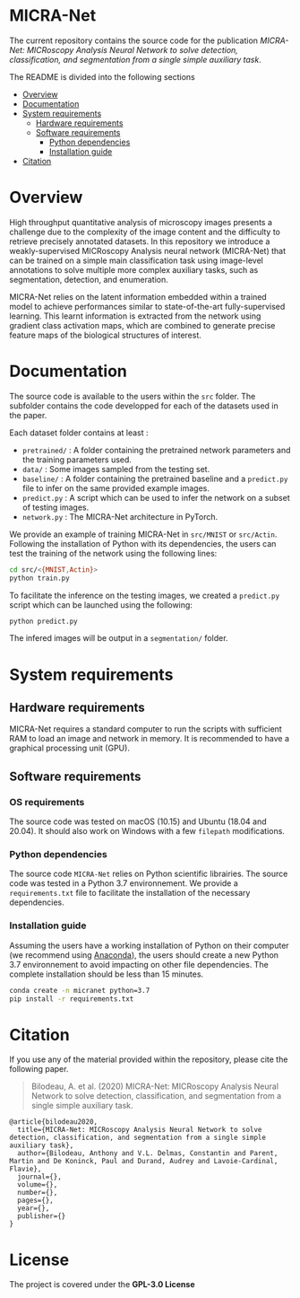 # MICRA-Net

The current repository contains the source code for the publication _MICRA-Net: MICRoscopy Analysis Neural Network to solve detection, classification, and segmentation from a single simple auxiliary task_.

The README is divided into the following sections
- [Overview](#overview)
- [Documentation](#documentation)
- [System requirements](#system-requirements)
  - [Hardware requirements](#harware-requirements)
  - [Software requirements](#software-requirements)
    - [Python dependencies](#python-dependencies)
    - [Installation guide](#installation-guide)
- [Citation](#citation)

# Overview

High throughput quantitative analysis of microscopy images presents a challenge due to the complexity of the image content and the difficulty to retrieve precisely annotated datasets. In this repository we introduce a weakly-supervised MICRoscopy Analysis neural network (MICRA-Net) that can be trained on a simple main classification task using image-level annotations to solve multiple more complex auxiliary tasks, such as segmentation, detection, and enumeration.

MICRA-Net relies on the latent information embedded within a trained model to achieve performances similar to state-of-the-art fully-supervised learning. This learnt information is extracted from the network using gradient class activation maps, which are combined to generate precise feature maps of the biological structures of interest.

# Documentation

The source code is available to the users within the `src` folder. The subfolder contains the code developped for each of the datasets used in the paper.

Each dataset folder contains at least :
- `pretrained/` : A folder containing the pretrained network parameters and the training parameters used.
- `data/` : Some images sampled from the testing set.
- `baseline/` : A folder containing the pretrained baseline and a `predict.py` file to infer on the same provided example images.
- `predict.py` : A script which can be used to infer the network on a subset of testing images.
- `network.py` : The MICRA-Net architecture in PyTorch.

We provide an example of training MICRA-Net in `src/MNIST` or `src/Actin`. Following the installation of Python with its dependencies, the users can test the training of the network using the following lines:
```bash
cd src/<{MNIST,Actin}>
python train.py
```

To facilitate the inference on the testing images, we created a `predict.py` script which can be launched using the following:
```bash
python predict.py
```
The infered images will be output in a `segmentation/` folder.

# System requirements

## Hardware requirements

MICRA-Net requires a standard computer to run the scripts with sufficient RAM to load an image and network in memory. It is recommended to have a graphical processing unit (GPU).

## Software requirements

### OS requirements

The source code was tested on macOS (10.15) and Ubuntu (18.04 and 20.04). It should also work on Windows with a few `filepath` modifications.

### Python dependencies

The source code `MICRA-Net` relies on Python scientific librairies. The source code was tested in a Python 3.7 environnement. We provide a `requirements.txt` file to facilitate the installation of the necessary dependencies.

### Installation guide

Assuming the users have a working installation of Python on their computer (we recommend using [Anaconda](https://docs.anaconda.com/anaconda/install/)), the users  should create a new Python 3.7 environnement to avoid impacting on other file dependencies. The complete installation should be less than 15 minutes.

```bash
conda create -n micranet python=3.7
pip install -r requirements.txt
```

# Citation

If you use any of the material provided within the repository, please cite the following paper.

> Bilodeau, A. et al. (2020) MICRA-Net: MICRoscopy Analysis Neural Network to solve detection, classification, and segmentation from a single simple auxiliary task.

```
@article{bilodeau2020,
  title={MICRA-Net: MICRoscopy Analysis Neural Network to solve detection, classification, and segmentation from a single simple auxiliary task},
  author={Bilodeau, Anthony and V.L. Delmas, Constantin and Parent, Martin and De Koninck, Paul and Durand, Audrey and Lavoie-Cardinal, Flavie},
  journal={},
  volume={},
  number={},
  pages={},
  year={},
  publisher={}
}
```

# License

The project is covered under the __GPL-3.0 License__
